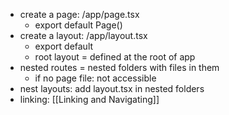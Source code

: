 
- create a page: /app/page.tsx
	- export default Page()
- create a layout: /app/layout.tsx
	- export default
	- root layout = defined at the root of app
- nested routes = nested folders with files in them
	- if no page file: not accessible
- nest layouts: add layout.tsx in nested folders
- linking: [[Linking and Navigating]]

	